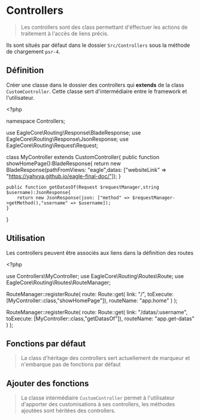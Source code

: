 # Controllers

> Les controllers sont des class permettant d'éffectuer les actions de traitement à l'accès de liens précis.

Ils sont situés par défaut dans le dossier <code>Src/Controllers</code> sous la méthode de chargement <code>psr-4</code>.

## Définition

Créer une classe dans le dossier des controllers qui **extends** de la class <code>CustomController</code>. 
Cette classe sert d'intermédiaire entre le framework et l'utilisateur.

<code-block lang="php">
&lt;?php

namespace Controllers;

use EagleCore\Routing\Response\BladeResponse;
use EagleCore\Routing\Response\JsonResponse;
use EagleCore\Routing\Request\Request;

class MyController extends CustomController{
    public function showHomePage():BladeResponse{
        return new BladeResponse(pathFromViews: "eagle",datas: ["websiteLink" => "https://yahvya.github.io/eagle-final-doc/"]);
    }

    public function getDatasOf(Request $requestManager,string $username):JsonResponse{
        return new JsonResponse(json: ["method" => $requestManager->getMethod(),"username" => $username]);
    }
}
</code-block> 

## Utilisation

Les controllers peuvent être associés aux liens dans la définition des routes

<code-block lang="php">
&lt;?php

use Controllers\MyController;
use EagleCore\Routing\Routes\Route;
use EagleCore\Routing\Routes\RouteManager;

RouteManager::registerRoute(
    route: Route::get(
        link: "/",
        toExecute: [MyController::class,"showHomePage"]),
        routeName: "app.home"
    )
);

RouteManager::registerRoute(
    route: Route::get(
        link: "/datas/:username",
        toExecute: [MyController::class,"getDatasOf"]),
        routeName: "app.get-datas"
    )
);
</code-block>

## Fonctions par défaut

> La class d'héritage des controllers sert actuellement de marqueur et n'embarque pas de fonctions par défaut

## Ajouter des fonctions

> La classe intermédiaire <code>CustomController</code> permet à l'utilisateur d'apporter des customisations à ses controllers, les méthodes ajoutées sont héritées des controllers.
